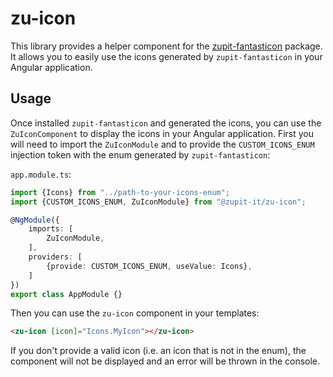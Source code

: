 # zu-icon

This library provides a helper component for the [zupit-fantasticon](https://www.npmjs.com/package/zupit-fantasticon) package. It allows you to easily use the icons generated by `zupit-fantasticon` in your Angular application.

## Usage

Once installed `zupit-fantasticon` and generated the icons, you can use the `ZuIconComponent` to display the icons in your Angular application.
First you will need to import the `ZuIconModule` and to provide the `CUSTOM_ICONS_ENUM` injection token with the enum generated by `zupit-fantasticon`:


`app.module.ts`:
```typescript
import {Icons} from "../path-to-your-icons-enum";
import {CUSTOM_ICONS_ENUM, ZuIconModule} from "@zupit-it/zu-icon";

@NgModule({
    imports: [
        ZuIconModule,
    ],
    providers: [
        {provide: CUSTOM_ICONS_ENUM, useValue: Icons},
    ]
})
export class AppModule {}
```

Then you can use the `zu-icon` component in your templates:

```html
<zu-icon [icon]="Icons.MyIcon"></zu-icon>
```

If you don't provide a valid icon (i.e. an icon that is not in the enum), the component will not be displayed and an error will be thrown in the console.



